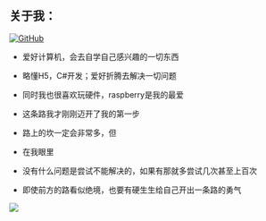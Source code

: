 ## 关于我：

[![GitHub](https://img.shields.io/badge/dynamic/json?logo=github&label=GitHub&labelColor=495867&color=495867&query=%24.data.totalSubs&url=https%3A%2F%2Fapi.spencerwoo.com%2Fsubstats%2F%3Fsource%3Dgithub%26queryKey%3Dhayschan&style=flat-square)](https://github.com/cn-tubug)

- 爱好计算机，会去自学自己感兴趣的一切东西

- 略懂H5，C#开发；爱好折腾去解决一切问题

- 同时我也很喜欢玩硬件，raspberry是我的最爱

- 这条路我才刚刚迈开了我的第一步

- 路上的坎一定会非常多，但

- 在我眼里

- 没有什么问题是尝试不能解决的，如果有那就多尝试几次甚至上百次

- 即使前方的路看似绝境，也要有硬生生给自己开出一条路的勇气

<img src="https://github-readme-stats.vercel.app/api?username=cn-tubug&show_icons=true">
